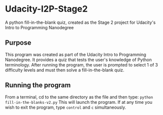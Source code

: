 # Udacity-I2P-Stage2
A python fill-in-the-blank quiz, created as the Stage 2 project for Udacity's Intro to Programming Nanodegree

## Purpose
This program was created as part of the Udacity Intro to Programming Nanodegree. It provides a quiz that tests the user's knowledge of Python terminology. After running the program, the user is prompted to select 1 of 3 difficulty levels and must then solve a fill-in-the-blank quiz.

## Running the program
From a terminal, cd to the same directory as the file and then type:
`python fill-in-the-blanks-v2.py`
This will launch the program. If at any time you wish to exit the program, type `control` and `c` simultaneously.

